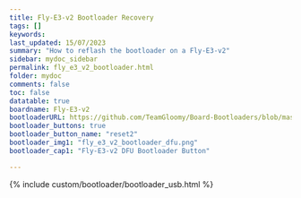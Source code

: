 ```yaml
---
title: Fly-E3-v2 Bootloader Recovery
tags: []
keywords: 
last_updated: 15/07/2023
summary: "How to reflash the bootloader on a Fly-E3-v2"
sidebar: mydoc_sidebar
permalink: fly_e3_v2_bootloader.html
folder: mydoc
comments: false
toc: false
datatable: true
boardname: Fly-E3-v2
bootloaderURL: https://github.com/TeamGloomy/Board-Bootloaders/blob/master/STM32F4/Fly-E3-V2-Bootloader.bin
bootloader_buttons: true
bootloader_button_name: "reset2"
bootloader_img1: "fly_e3_v2_bootloader_dfu.png"
bootloader_cap1: "Fly-E3-v2 DFU Bootloader Button"

---
```


{% include custom/bootloader/bootloader_usb.html %}
